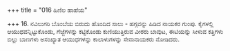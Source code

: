 +++
title = "016 ಹಿಣಿಲ ಹಾಹೆಯ"

+++
16. ನವಿಲುಗರಿ ಬೊಂಬೆಯ ಬಿರುದು ಹೊಂದಿದ ಸಾಲು - ಹಗ್ಗವನ್ನು ಹಿಡಿದ ನಾಯಕರ ಗುಂಪು. ಕೈಗಳಲ್ಲಿ ಆಯುಧವನ್ನಿಟ್ಟುಕೊಂಡು, ಗೆಜ್ಜೆಗಳನ್ನು ಕಟ್ಟಿಕೊಂಡು ಕುಣಿಯುತ್ತಿರುವ ವೀರರು ಬಾವುಟ, ಈಟಿಯನ್ನು ಸೀಳುವ ಕತ್ತಿಗಳು ಬಿಲ್ಲು ಬಾಣಗಳು ಅಸಂಖ್ಯಾತ ಆಯುಧಗಳನ್ನು ಕಾಲಾಳುಗಳನ್ನು ಸೇನಾನಾಯಕರು ನೋಡಿದರು.